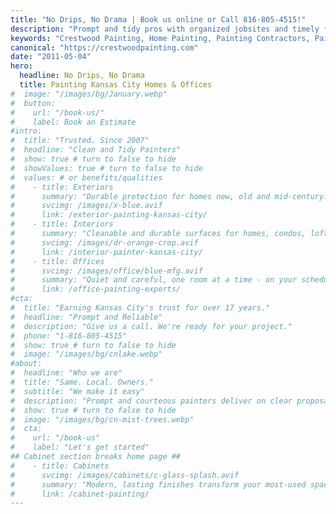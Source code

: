 ```yaml
---
title: "No Drips, No Drama | Book us online or Call 816-805-4515!"
description: "Prompt and tidy pros with organized jobsites and timely finishes. Call us for a No Drips, No Drama experience"
keywords: "Crestwood Painting, Home Painting, Painting Contractors, Painting Service, house painting, Kansas City Painting Contractor, Office Painting, Home Painters, Painting Company, Mission Hills, Lee's Summit, Prairie Village, Leawood, House Painter, Exterior House Painting, Plaster repair, Interior Painting"
canonical: "https://crestwoodpainting.com"
date: "2011-05-04"
hero:
  headline: No Drips, No Drama
  title: Painting Kansas City Homes & Offices
#  image: "/images/bg/January.webp"
#  button:
#    url: "/book-us/"
#    label: Book an Estimate
#intro:
#  title: "Trusted. Since 2007"
#  headline: "Clean and Tidy Painters"
#  show: true # turn to false to hide
#  showValues: true # turn to false to hide
#  values: # or benefits/qualities
#    - title: Exteriors
#      summary: "Durable protection for homes new, old and mid-century. Commercial buildings too."
#      svcimg: /images/x-blue.avif
#      link: /exterior-painting-kansas-city/
#    - title: Interiors
#      summary: "Cleanable and durable surfaces for homes, condos, lofts - dust-free, noise-free."
#      svcimg: /images/dr-orange-crop.avif
#      link: /interior-painter-kansas-city/
#    - title: Offices
#      svcimg: /images/office/blue-mfg.avif
#      summary: "Quiet and careful, one room at a time - on your schedule."
#      link: /office-painting-experts/
#cta:
#  title: "Earning Kansas City's trust for over 17 years."
#  headline: "Prompt and Reliable"
#  description: "Give us a call. We're ready for your project."
#  phone: "1-816-805-4515"
#  show: true # turn to false to hide
#  image: "/images/bg/cnlake.webp"
#about:
#  headline: "Who we are"
#  title: "Same. Local. Owners."
#  subtitle: "We make it easy"
#  description: "Prompt and courteous painters deliver on clear proposals."
#  show: true # turn to false to hide
#  image: "/images/bg/cn-mist-trees.webp"
#  cta:
#    url: "/book-us"
#    label: "Let's get started"
## Cabinet section breaks home page ##
#    - title: Cabinets
#      svcimg: /images/cabinets/c-glass-splash.avif
#      summary: "Modern, lasting finishes transform your most-used space."
#      link: /cabinet-painting/
---
```

